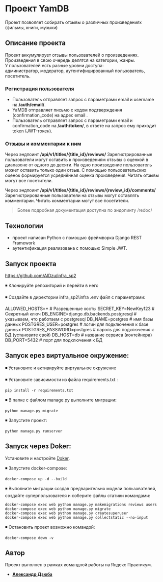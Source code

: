 
# Проект YamDB  
  
Проект позволяет собирать отзывы о различных произведениях (фильмы, книги, музыки)  
  
## Описание проекта  
  
Проект аккумулирует отзывы пользователей о произведениях.  
Произведения в свою очередь делятся на категории, жанры.  
У пользователей есть разные уровни доступа:  
администратор, модератор, аутентифицированный пользователь, посетитель.

### Регистрация пользователя  
- Пользователь отправляет запрос с параметрами email и username на **/auth/email/**.  
- YaMDB отправляет письмо с кодом подтверждения (confirmation_code) на адрес email . 
- Пользователь отправляет запрос с параметрами email и confirmation_code на **/auth/token/**, в ответе на запрос ему приходит token (JWT-токен).  

### Отзывы и комментарии к ним 
Через эндпоинт **/api/v1/titles/{title_id}/reviews/**
Зарегистрированные пользователи могут оставить к произведениям отзывы с оценкой в диапазоне от одного до десяти. На одно произведение пользователь может оставить только один отзыв. С помощью пользовательских оценок формируется усреднённая оценка произведения. Читать отзывы могут все посетители. 

Через эндпоинт **/api/v1/titles/{title_id}/reviews/{review_id}/comments/**
Зарегистрированные пользователи на отзывы могут оставлять комментарии. Читать комментарии могут все посетители.
 

> Более подробная документация доступна по эндопинту  /redoc/

## Технологии  
  
- проект написан Python с помощью фреймворка Django REST Framework  
- аутентификация реализована с помощью Simple JWT.  

## Запуск проекта

https://github.com/AlDzu/infra_sp2


◾ Клонируйте репозиторий и перейти в него

◾ Создайте в директории infra_sp2\infra .env файл с параметрами:

ALLOWED_HOSTS=*  # Разрешенные хосты
SECRET_KEY=NewKey123  # Секретный ключ
DB_ENGINE=django.db.backends.postgresql  # указываем, что работаем с postgresql
DB_NAME=postgres  # имя базы данных
POSTGRES_USER=postgres  # логин для подключения к базе данных
POSTGRES_PASSWORD=postgres  # пароль для подключения к БД (установите свой)
DB_HOST=db  # название сервиса (контейнера)
DB_PORT=5432   # порт для подключения к БД

## Запуск ерез виртуальное окружение:
◾ Установите и активируйте виртуальное окружение

◾ Установите зависимости из файла requirements.txt :
```
pip install -r requirements.txt
```
◾ В папке с файлом manage.py выполните миграции:
```
python manage.py migrate
```
◾ Запустите проект:
```
python manage.py runserver
```
## Запуск через Doker:

Установите и настройте [Doker](https://www.docker.com/products/docker-desktop/).

◾ Запустите docker-compose:
```
docker-compose up -d --build
```
◾ Выполните миграции создав предварительно модели пользователей, создайте суперпользователя и соберите файлы статики командами:
```
docker-compose exec web python manage.py makemigrations reviews users
docker-compose exec web python manage.py migrate
docker-compose exec web python manage.py createsuperuser
docker-compose exec web python manage.py collectstatic --no-input
```
◾ Остановить проект возможно командой:
```
docker-compose down -v
```

## Автор
Проект выполнен в рамках командной работы на Яндекс Практикум.

- **[Александр Дзюба](https://github.com/AlDzu)**